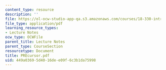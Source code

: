 ```yaml
---
content_type: resource
description: ''
file: https://ol-ocw-studio-app-qa.s3.amazonaws.com/courses/18-330-introduction-to-numerical-analysis-spring-2004/449a03695d4016dee09f6c3b1da75998_PREcursor.pdf
file_type: application/pdf
learning_resource_types:
- Lecture Notes
ocw_type: OCWFile
parent_title: Lecture Notes
parent_type: CourseSection
resourcetype: Document
title: PREcursor.pdf
uid: 449a0369-5d40-16de-e09f-6c3b1da75998
---
```

